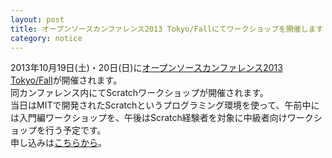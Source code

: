 ```yaml
---
layout: post
title: オープンソースカンファレンス2013 Tokyo/Fallにてワークショップを開催します
category: notice
---
```


2013年10月19日(土)・20日(日)に[オープンソースカンファレンス2013 Tokyo/Fall](http://www.ospn.jp/osc2013-spring/)が開催されます。  
同カンファレンス内にてScratchワークショップが開催されます。  
当日はMITで開発されたScratchというプログラミング環境を使って、午前中には入門編ワークショップを、午後はScratch経験者を対象に中級者向けワークショップを行う予定です。   
申し込みは[こちらから](http://mntr.github.io/osc2013-fall/)。  
